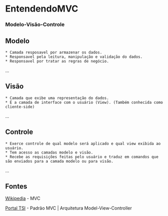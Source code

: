 # EntendendoMVC
### Modelo-Visão-Controle

## Modelo
	* Camada resposavel por armazenar os dados.
	* Responsavel pela leitura, manipulação e validação do dados.
	* Responsavel por tratar as regras de negócio.
...

## Visão
	* Camada que exibe uma representação do dados.
	* É a camada de interface com o usuário (View). (Também conhecida como cliente-side)
...

## Controle
	* Exerce controle de qual modelo será aplicado e qual view exibida ao usuário.
	* Tem acesso as camadas modelo e visão.
	* Recebe as requisições feitas pelo usuário e traduz em comandos que são enviados para a camada modelo ou para visão. 
...


## Fontes
[Wikipedia](https://pt.wikipedia.org/wiki/MVC) - MVC

[Portal TSI](https://www.portalgsti.com.br/2017/08/padrao-mvc-arquitetura-model-view-controller.html) - Padrão MVC | Arquitetura Model-View-Controller 
